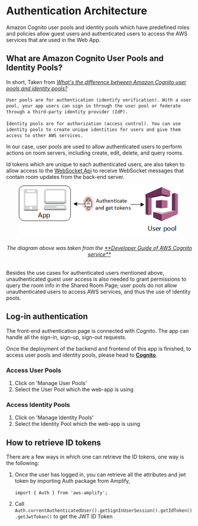 # Authentication Architecture

Amazon Cognito user pools and identity pools which have predefined roles and policies allow guest users and authenticated users to access the AWS services that are used in the Web App.

## What are Amazon Cognito User Pools and Identity Pools?

In short, Taken from *[What's the difference between Amazon Cognito user pools and identity pools?](https://aws.amazon.com/premiumsupport/knowledge-center/cognito-user-pools-identity-pools/)*

    User pools are for authentication (identify verification). With a user pool, your app users can sign in through the user pool or federate through a third-party identity provider (IdP).

    Identity pools are for authorization (access control). You can use identity pools to create unique identities for users and give them access to other AWS services.

In our case, user pools are used to allow authenticated users to perform actions on room servers, including create, edit, delete, and query rooms. 

Id tokens which are unique to each authenticated users, are also taken to allow access to the [WebSocket Api](https://docs.aws.amazon.com/apigateway/latest/developerguide/apigateway-websocket-api.html/) to receive WebSocket messages that contain room updates from the back-end server. 

<p align="center">
  <img src="images/auth/refresh_token_flow.png" />
</p>
<h6 align="center">
	The diagram above was taken from the <a href="https://docs.aws.amazon.com/cognito/latest/developerguide/amazon-cognito-user-pools-using-tokens-with-identity-providers.html">**Developer Guide of AWS Cognito service**</a>
</h6>

Besides the use cases for authenticated users mentioned above, unauthenticated guest user access is also needed to grant permissions to query the room info in the Shared Room Page; user pools do not allow unauthenticated users to access AWS services, and thus the use of identity pools.


## Log-in authentication

The front-end authentication page is connected with Cognito. The app can handle all the 
sign-in, sign-up, sign-out requests.

Once the deployment of the backend and frontend of this app is finished, to access user pools and identity pools, please head to
[**Cognito**](https://console.aws.amazon.com/cognito/home).

### Access User Pools
1. Click on 'Manage User Pools'
2. Select the User Pool which the web-app is using

### Access Identity Pools
1. Click on 'Manage Identity Pools'
2. Select the Identity Pool which the web-app is using

## How to retrieve ID tokens

There are a few ways in which one can retrieve the ID tokens, one way is the following:

1. Once the user has logged in, you can retrieve all the attributes and jwt token by importing Auth package from Amplify,

	`import { Auth } from 'aws-amplify';`

2. Call `Auth.currentAuthenticatedUser().getSignInUserSession().getIdToken().getJwtToken()` to get the JWT ID Token
